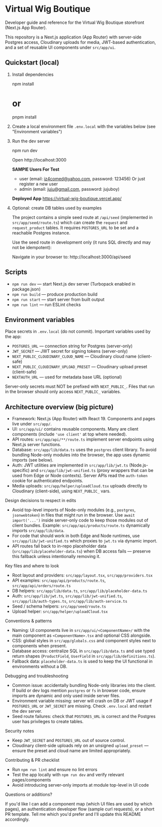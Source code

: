# Virtual Wig Boutique

Developer guide and reference for the Virtual Wig Boutique storefront (Next.js App Router).

This repository is a Next.js application (App Router) with server-side Postgres access, Cloudinary uploads for media, JWT-based authentication, and a set of reusable UI components under `src/app/ui`.

## Quickstart (local)

1. Install dependencies

   npm install

   # or

   pnpm install

2. Create a local environment file `.env.local` with the variables below (see "Environment variables")

3. Run the dev server

   npm run dev

   Open http://localhost:3000

   **SAMPlE Users For Test**
   - user (email: iz4comed@yahoo.com, password: 123456) Or just register a new user
   - admin (email: juju@gmail.com, password: jujuboy)

   **Deployed App**
   https://virtual-wig-boutique.vercel.app/

4. Optional: create DB tables used by examples

   The project contains a simple seed route at `/api/seed` (implemented in `src/app/seed/route.ts`) which can create the `request` and `request_product` tables. It requires `POSTGRES_URL` to be set and a reachable Postgres instance.

   Use the seed route in development only (it runs SQL directly and may not be idempotent):

   Navigate in your browser to: http://localhost:3000/api/seed

## Scripts

- `npm run dev` — start Next.js dev server (Turbopack enabled in package.json)
- `npm run build` — produce production build
- `npm run start` — start server from built output
- `npm run lint` — run ESLint checks

## Environment variables

Place secrets in `.env.local` (do not commit). Important variables used by the app:

- `POSTGRES_URL` — connection string for Postgres (server-only)
- `JWT_SECRET` — JWT secret for signing tokens (server-only)
- `NEXT_PUBLIC_CLOUDINARY_CLOUD_NAME` — Cloudinary cloud name (client-safe)
- `NEXT_PUBLIC_CLOUDINARY_UPLOAD_PRESET` — Cloudinary upload preset (client-safe)
- `NEXTAUTH_URL` — used for metadata base URL (optional)

Server-only secrets must NOT be prefixed with `NEXT_PUBLIC_`. Files that run in the browser should only access `NEXT_PUBLIC_` variables.

## Architecture overview (big picture)

- Framework: Next.js (App Router) with React 19. Components and pages live under `src/app/`.
- UI: `src/app/ui/` contains reusable components. Many are client components (include `'use client'` at top where needed).
- API routes: `src/app/api/**/route.ts` implement server endpoints using Next.js server functions.
- Database: `src/app/lib/data.ts` uses the `postgres` client library. To avoid bundling Node-only modules into the browser, the app uses dynamic imports (see below).
- Auth: JWT utilities are implemented in `src/app/lib/jwt.ts` (Node.js-specific) and `src/app/lib/jwt-unified.ts` (proxy wrappers that can be used from Edge or Node contexts). Server APIs read the `auth-token` cookie for authenticated endpoints.
- Media uploads: `src/app/helper/uploadCloud.tsx` uploads directly to Cloudinary (client-side), using `NEXT_PUBLIC_` vars.

Design decisions to respect in edits

- Avoid top-level imports of Node-only modules (e.g., `postgres`, `jsonwebtoken`) in files that might run in the browser. Use `await import('...')` inside server-only code to keep those modules out of client bundles. Example: `src/app/api/products/route.ts` dynamically imports `src/app/lib/data`.
- For code that should work in both Edge and Node runtimes, use `src/app/lib/jwt-unified.ts` which proxies to `jwt.ts` via dynamic import.
- API routes fall back to in-repo placeholder data (`src/app/lib/placeholder-data.ts`) when DB access fails — preserve this fallback unless intentionally removing it.

Key files and where to look

- Root layout and providers: `src/app/layout.tsx`, `src/app/providers.tsx`
- API examples: `src/app/api/products/route.ts`, `src/app/api/orders/route.ts`
- DB helpers: `src/app/lib/data.ts`, `src/app/lib/placeholder-data.ts`
- Auth: `src/app/lib/jwt.ts`, `src/app/lib/jwt-unified.ts`, `src/app/lib/auth-types.ts`, `src/app/lib/auth-service.ts`
- Seed / schema helpers: `src/app/seed/route.ts`
- Upload helper: `src/app/helper/uploadCloud.tsx`

Conventions & patterns

- Naming: UI components live in `src/app/ui/<ComponentName>/` with the main component as `<ComponentName>.tsx` and optional CSS alongside.
- CSS: global styles in `src/app/globals.css` and component styles next to components when present.
- Database access: centralize SQL in `src/app/lib/data.ts` and use typed return shapes (`ProductField`, `UserField` in `src/app/lib/definitions.ts`).
- Fallback data: `placeholder-data.ts` is used to keep the UI functional in environments without a DB.

Debugging and troubleshooting

- Common issue: accidentally bundling Node-only libraries into the client. If build or dev logs mention `postgres` or `fs` in browser code, ensure imports are dynamic and only used inside server files.
- Environment variable missing: server will crash on DB or JWT usage if `POSTGRES_URL` or `JWT_SECRET` are missing. Check `.env.local` and restart the dev server.
- Seed route failures: check that `POSTGRES_URL` is correct and the Postgres user has privileges to create tables.

Security notes

- Keep `JWT_SECRET` and `POSTGRES_URL` out of source control.
- Cloudinary client-side uploads rely on an unsigned `upload_preset` — ensure the preset and cloud name are limited appropriately.

Contributing & PR checklist

- Run `npm run lint` and ensure no lint errors
- Test the app locally with `npm run dev` and verify relevant pages/components
- Avoid introducing server-only imports at module top-level in UI code

Questions or additions?

If you'd like I can add a component map (which UI files are used by which pages), an authentication developer flow (sample curl requests), or a short PR template. Tell me which you'd prefer and I'll update this README accordingly.
